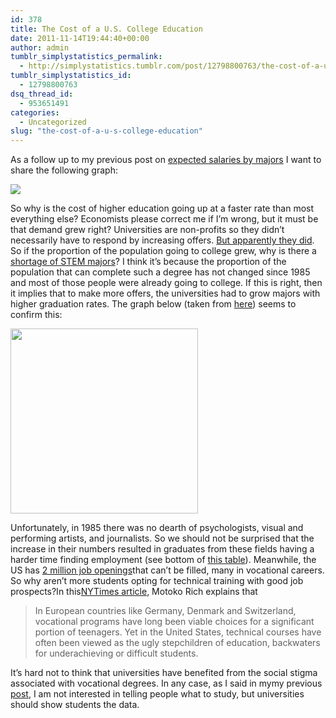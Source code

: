 ```yaml
---
id: 378
title: The Cost of a U.S. College Education
date: 2011-11-14T19:44:40+00:00
author: admin
tumblr_simplystatistics_permalink:
  - http://simplystatistics.tumblr.com/post/12798800763/the-cost-of-a-u-s-college-education
tumblr_simplystatistics_id:
  - 12798800763
dsq_thread_id:
  - 953651491
categories:
  - Uncategorized
slug: "the-cost-of-a-u-s-college-education"
---
```

As a follow up to my previous post on <a href="http://simplystatistics.tumblr.com/post/12599452125/expected-salary-by-major" target="_blank">expected salaries by majors</a> I want to share the following graph:

![](http://www.tonybates.ca/wp-content/uploads/Tuition-costs-USA.jpg)

So why is the cost of higher education going up at a faster rate than most everything else? Economists please correct me if I&#8217;m wrong, but it must be that demand grew right? Universities are non-profits so they didn&#8217;t necessarily have to respond by increasing offers. <a href="http://nces.ed.gov/fastfacts/display.asp?id=98" target="_blank">But apparently they did</a>. So if the proportion of the population going to college grew, why is there a <a href="http://www.nytimes.com/2011/11/06/education/edlife/why-science-majors-change-their-mind-its-just-so-darn-hard.html?_r=3" target="_blank">shortage of STEM majors</a>? I think it&#8217;s because the proportion of the population that can complete such a degree has not changed since 1985 and most of those people were already going to college. If this is right, then it implies that to make more offers, the universities had to grow majors with higher graduation rates. The graph below (taken from <a href="http://marginalrevolution.com/marginalrevolution/2011/11/college-has-been-oversold.html" target="_blank">here</a>) seems to confirm this: 

<img src="http://marginalrevolution.com/wp-content/uploads/2011/11/EducationTabarrok-300x296.png" width="300" height="296" />

Unfortunately, in 1985 there was no dearth of psychologists, visual and performing artists, and journalists. So we should not be surprised that the increase in their numbers resulted in graduates from these fields having a harder time finding employment (see bottom of <a href="http://rafalab.jhsph.edu/images/salarytable.html" target="_blank">this table</a>). Meanwhile, the US has <a href="http://www.npr.org/blogs/thetwo-way/2011/06/15/137203549/two-million-open-jobs-yes-but-u-s-has-a-skills-mismatch" target="_blank">2 million job openings</a>that can&#8217;t be filled, many in <a>vocational careers</a>. So why aren&#8217;t more students opting for technical training with good job prospects?In this<a href="http://www.nytimes.com/2011/07/10/business/vocational-schools-face-deep-cuts-in-federal-funding.html?pagewanted=all" target="_blank">NYTimes article</a>, Motoko Rich explains that

> In European countries like Germany, Denmark and Switzerland, vocational programs have long been viable choices for a significant portion of teenagers. Yet in the United States, technical courses have often been viewed as the ugly stepchildren of education, backwaters for underachieving or difficult students.

It&#8217;s hard not to think that universities have benefited from the social stigma associated with vocational degrees. In any case, as I said in mymy previous <a href="http://simplystatistics.tumblr.com/post/12599452125/expected-salary-by-major" target="_blank">post</a>, I am not interested in telling people what to study, but universities should show students the data.
